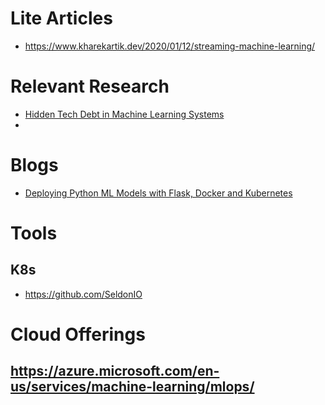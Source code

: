 # Lite Articles

- https://www.kharekartik.dev/2020/01/12/streaming-machine-learning/


# Relevant Research

- [Hidden Tech Debt in Machine Learning Systems](https://papers.nips.cc/paper/5656-hidden-technical-debt-in-machine-learning-systems.pdf)
- 

# Blogs

- [Deploying Python ML Models with Flask, Docker and Kubernetes](https://alexioannides.com/2019/01/10/deploying-python-ml-models-with-flask-docker-and-kubernetes/)


# Tools

## K8s

- https://github.com/SeldonIO


# Cloud Offerings

## https://azure.microsoft.com/en-us/services/machine-learning/mlops/
